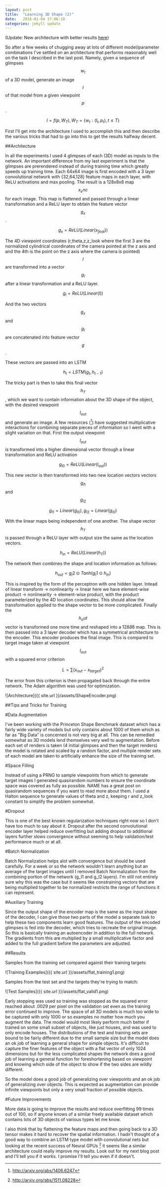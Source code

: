 ```yaml
---
layout: post
title:  "Learning 3D Shape (2)"
date:   2016-01-04 17:06:18
categories: jekyll update
---
```


(Update: New architecture with better results [here]({{site.url}}/jekyll/update/2016/01/07/convolutional-shape-encoder.html))

So after a few weeks of chugging away at lots of different model/parameter combinations I've settled on an architecture that performs reasonably well on the task I described in the last post. Namely, given a sequence of glimpses $$w_t$$ of a 3D model, generate an image $$I$$ of that model from a given viewpoint $$p$$.

$$I = f(p,W_T), W_T = \{w_t:(I_t,p_t),t \leq T\}$$

First I'll get into the architecture I used to accomplish this and then describe the various tricks that had to go into this to get the results halfway decent.

##Architecture

In all the experiments I used 4 glimpses of each (3D) model as inputs to the network. An important difference from my last experiment is that the glimpses are prerendered instead of during training time which greatly speeds up training time. Each 64x64 image is first encoded with a 3 layer convolutional network with {32,64,128} feature maps in each layer, with ReLU activations and max pooling. The result is a 128x8x8 map $$x_enc$$ for each image. This map is flattened and passed through a linear transformation and a ReLU layer to obtain the feature vector $$g_x$$. 

$$g_x = ReLU(Linear(x_{feat}))$$

The 4D viewpoint coordinates (r,theta,z,z_look where the first 3 are the normalized cylindrical coordinates of the camera pointed at the z axis and and the 4th is the point on the z axis where the camera is pointed) $$l$$ are transformed into a vector $$g_l$$ after a linear transformation and a ReLU layer.

$$g_l = ReLU(Linear(l))$$

And the two vectors $$g_x$$ and $$g_l$$ are concatenated into feature vector $$g$$.

These vectors are passed into an LSTM

$$h_t = LSTM(g_t,h_{t-1})$$

The tricky part is then to take this final vector $$h_T$$, which we want to contain information about the 3D shape of the object, with the desired viewpoint $$l_{out}$$ and generate an image. A few resources ([^1]) have suggested multiplicative interactions for combining separate pieces of information so I went with a slight variation on that. First the output viewpoint $$l_{out}$$ is transformed into a higher dimensional vector through a linear transformation and ReLU activation

$$g_{l0} = ReLU(Linear(l_{out}))$$

This new vector is then transformed into two new location vectors vectors $$g_{l1}$$ and $$g_{l2}$$

$$g_{l1} = Linear(g_{l0}), g_{l2} = Linear(g_{l0})$$

With the linear maps being independent of one another. The shape vector $$h_T$$ is passed through a ReLU layer with output size the same as the location vectors.

$$h_{in} = ReLU(Linear(h_T))$$

The network then combines the shape and location information as follows:

$$h_{out} = g_l2 \odot Tanh(g_l1 \odot h_{in})$$

This is inspired by the form of the perceptron with one hidden layer. Intead of linear transform -> nonlinearity -> linear here we have element-wise product -> nonlinearity -> element-wise product, with the product parameterized by the 4D location coordinates. This should allow the transformation applied to the shape vector to be more complicated. Finally the $$h_out$$ vector is transformed one more time and reshaped into a 128*8*8 map. This is then passed into a 3 layer decoder which has a symmetrical architecture to the encoder. This encoder produces the final image. This is compared to target image taken at viewpoint $$l_{out}$$ with a squared error criterion

$$L = \sum (x_{out}-x_{target})^2$$

The error from this criterion is then propagated back through the entire network. The Adam algorithm was used for optimization.

![Architecture]({{ site.url }}/assets/ShapeEncoder.png)

##Tips and Tricks for Training

#Data Augmentation

I've been working with the Princeton Shape Benchmark dataset which has a fairly wide variety of models but only contains about 1000 of them which as far as "Big Data" is concerned is not very big at all. This can be remedied somewhat as 3D models lend themselves very well to augmentation. Before each set of renders is taken (4 initial glimpses and then the target renders) the model is rotated and scaled by a random factor, and multiple render sets of each model are taken to artificially enhance the size of the training set.

#Space Filling

Instead of using a PRNG to sample viewpoints from which to generate target images I generated quasirandom numbers to ensure the coordinate space was covered as fully as possible. NAME has a great post on quasirandom sequences if you want to read more about them. I used a Halton sequence to generate values of theta and z, keeping r and z_look constant to simplify the problem somewhat.

#Dropout

This is one of the best known regularization techniques right now so I don't have too much to say about it. Dropout after the second convolutional encoder layer helped reduce overfitting but adding dropout to additional layers further slows convergence without seeming to help validation/test performance much or at all.

#Batch Normalization

Batch Normalization helps alot with convergence but should be used carefully. For a week or so the network wouldn't learn anything but an average of the target images until I removed Batch Normalization from the combining portion of the network (g_l1 and g_l2 layers). I'm still not entirely sure why this was the case but it seems like constraining vectors that are being multiplied together to be normalized restricts the range of functions it can represent.

#Auxiliary Training

Since the output shape of the encoder map is the same as the input shape of the decoder, I can give those two parts of the model a separate task to help these two components learn good features. The output of the encoded glimpses is fed into the decoder, which tries to recreate the original image. So this is basically training an autoencoder in addition to the full network. The gradients from this are multiplied by a small multiplicative factor and added to the full gradient before the parameters are adjusted.

##Results

Samples from the training set compared against their training targets:

![Training Examples]({{ site.url }}/assets/flat_training1.png)

Samples from the test set and the targets they're trying to match:

![Test Samples]({{ site.url }}/assets/flat_valid1.png)

Early stopping was used so training was stopped as the squared error reached about .0029 per pixel on the validation set even as the training error continued to improve. The space of all 3D models is much too wide to be captured with only 1000 or so examples no matter how much you augment the data. The model would most likely perform much better if trained on some small subset of objects, like just houses, and was used to only encode houses. The distributions of the test and training sets are bound to be fairly different due to the small sample size but the model does an ok job of learning a general shape for simple objects. It's difficult to capture the finer features of the object with a flat vector of only 1024 dimensions but for the less complicated shapes the network does a good job of learning a general function for foreshortening based on viewpoint and knowing which side of the object to show if the two sides are wildly different.

So the model does a good job of generalizing over viewpoints and an ok job of generalizing over objects. This is expected as augmentation can provide infinite viewpoints but only a very small fraction of possible objects.

#Future Improvements

More data is going to improve the results and reduce overfitting 99 times out of 100, so if anyone knows of a similar freely available dataset which contains lots of 3D objects of various types let me know.

I also think that by flattening the feature maps and then going back to a 3D tensor makes it hard to recover the spatial information. I hadn't thought of a good way to combine an LSTM type model with convolutional nets but looking at the recent success of Neural GPUs [^2] it seems like a similar architecture could really improve my results. Look out for my next blog post and I'll tell you if it works. I promise I'll tell you even if it doesn't. 


[^1]:http://arxiv.org/abs/1406.6247
[^2]:http://arxiv.org/abs/1511.08228